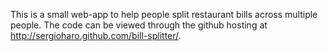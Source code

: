 This is a small web-app to help people split restaurant bills across multiple people. The code can be viewed through the github hosting at http://sergioharo.github.com/bill-splitter/.